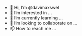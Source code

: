 - 👋 Hi, I’m @davimaxswel
- 👀 I’m interested in ...
- 🌱 I’m currently learning ...
- 💞️ I’m looking to collaborate on ...
- 📫 How to reach me ...

<!---
davimaxswel/davimaxswel is a ✨ special ✨ repository because its `README.md` (this file) appears on your GitHub profile.
You can click the Preview link to take a look at your changes.
--->
